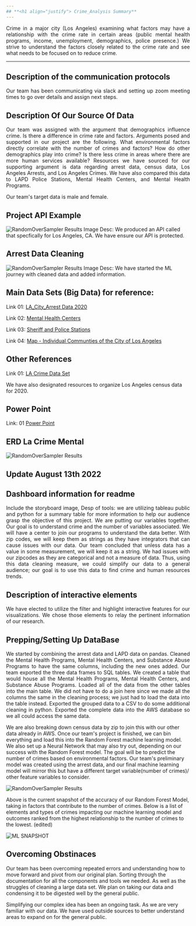 ```yaml
---
## **<h1 align="justify"> Crime_Analysis Summary**
---
```


<p align="justify"> Crime in a major city (Los Angeles) examining what factors may have a relationship with the crime rate in certain areas (public mental health programs, income, unemployment, demographics, police presence.) We strive to understand the factors closely related to the crime rate and see what needs to be focused on to reduce crime. <p>

---
## Description of the communication protocols
<p align="Justify"> Our team has been communicating via slack and setting up zoom meeting times to go over details and assign next  steps. <p>


## Description Of Our Source Of Data 
<p align="justify"> Our team was assigned with the argument that demographics influence crime. Is there a difference in crime rate and factors.
Arguments posed and supported in our project are the following. What environmental factors directly correlate with the number of crimes and factors? How do other demographics play into crime? Is there less crime in areas where there are more human services available?
Resources we have sourced for our supporting argument is data regarding arrest data, census data, Los Angeles Arrests, and Los Angeles Crimes. We have also compared this data to LAPD Police Stations, Mental Health Centers, and Mental Health Programs.

Our team's target data is male and female.
<p>

## Project API Example 
![RandomOverSampler Results](https://github.com/jwygonik/Crime_Analysis/blob/main/Images/API_EXAMPLE.png?raw=true)
Image Desc: We produced an API called that specfically for Los Angeles, CA. We have ensure our API is protected. 

## Arrest Data Cleaning  
![RandomOverSampler Results](https://github.com/jwygonik/Crime_Analysis/blob/main/Images/ML_RDME.png?raw=true)
Image Desc: We have started the ML journey with cleaned data and added information. 

## Main Data Sets (Big Data) for reference:

Link 01: [LA_City_Arrest Data 2020](https://data.lacity.org/Public-Safety/Arrest-Data-from-2020-to-Present/amvf-fr72)

Link 02: [Mental Health Centers](https://geohub.lacity.org/datasets/lacounty::mental-health-centers/explore?location=33.800844%2C-118.295000%2C9.23&showTable=true)

Link 03: [Sheriff and Police Stations](https://geohub.lacity.org/datasets/lacounty::sheriff-and-police-stations/about)

Link 04: [Map - Individual Communties of the City of Los Angeles](https://www.laalmanac.com/LA/lamap2.php)

## Other References

Link 01: [LA Crime Data Set](https://www.kaggle.com/datasets/stefanoskypritidis/los-angeles-crimes-201019-cleaned-datased)

We have also designated resources to organize Los Angeles census data for 2020.

## Power Point 
Link: 01 [Power Point](https://docs.google.com/presentation/d/1WdwCFRmGpm31yviwYexSAIPkVO8Zu1uPUQ204DITov8/edit#slide=id.p)

## ERD La Crime Mental 
![RandomOverSampler Results](https://github.com/jwygonik/Crime_Analysis/blob/main/Images/ERD-LA_CRIME_MENTAL.png?raw=true)


## Update August 13th 2022 

##  Dashboard information for readme
<p align="Justify"> Include the storyboard image, Desp of tools: we are utilizing tableau public and python for a summary table for more information to help our audience grasp the objective of this project. We are putting our variables together. Our goal is to understand crime and the number of variables associated. We will have a center to join our programs to understand the data better. With zip codes, we will keep them as strings as they have integrators that can cause issues with our data. Our team concluded that unless data has a value in some measurement, we will keep it as a string. We had issues with our zipcodes as they are categorical and not a measure of data. Thus, using this data cleaning measure, we could simplify our data to a general audience; our goal is to use this data to find crime and human resources trends. <p>

## Description of interactive elements

<p align="Justify"> We have elected to utilize the filter and highlight interactive features for our visualizations. We chose those elements to relay the pertinent information of our research. <p>

##  Prepping/Setting Up DataBase

<p align="Justify"> We started by combining the arrest data and LAPD data on pandas. Cleaned the Mental Health Programs, Mental Health Centers, and Substance Abuse Programs to have the same columns, including the new ones added.
Our team exported the three data frames to SQL tables.
We created a table that would house all the Mental Health Programs, Mental Health Centers, and Substance Abuse Programs.
Loaded all of the data from the other tables into the main table.
We did not have to do a join here since we made all the columns the same in the cleaning process; we just had to load the data into the table instead.
Exported the grouped data to a CSV to do some additional cleaning in python.
Exported the complete data into the AWS database so we all could access the same data.

We are also breaking down census data by zip to join this with our other data already in AWS. Once our team's project is finished, we can bin everything and load this into the Random Forest machine learning model. We also set up a Neural Network that may also try out, depending on our success with the Random Forest model. The goal will be to predict the number of crimes based on environmental factors. Our team's preliminary model was created using the arrest data, and our final machine learning model will mirror this but have a different target variable(number of crimes)/ other feature variables to consider.

![RandomOverSampler Results](https://github.com/jwygonik/Crime_Analysis/blob/main/Images/MLSnap.png?raw=true?raw=true)

Above is the current snapshot of the accuracy of our Random Forest Model, taking in factors that contribute to the number of crimes. Below is a list of elements and types of crimes impacting our machine learning model and outcomes ranked from the highest relationship to the number of crimes to the lowest. (edited) 

![ML SNAPSHOT](https://github.com/jwygonik/Crime_Analysis/blob/main/Images/MLSnap.png)

## Overcoming Obstinaces 

Our team has been overcoming repeated errors and understanding how to move forward and pivot from our original plan.
Sorting through the documentation for all the components and tools we needed. As well as the struggles of cleaning a 
large data set. We plan on taking our data and condensing it to be digested well by the general public. 

Simplifying our complex idea has been an ongoing task. As we are very familiar with our data. We have used outside 
sources to better understand areas to expand on for the general public. 

